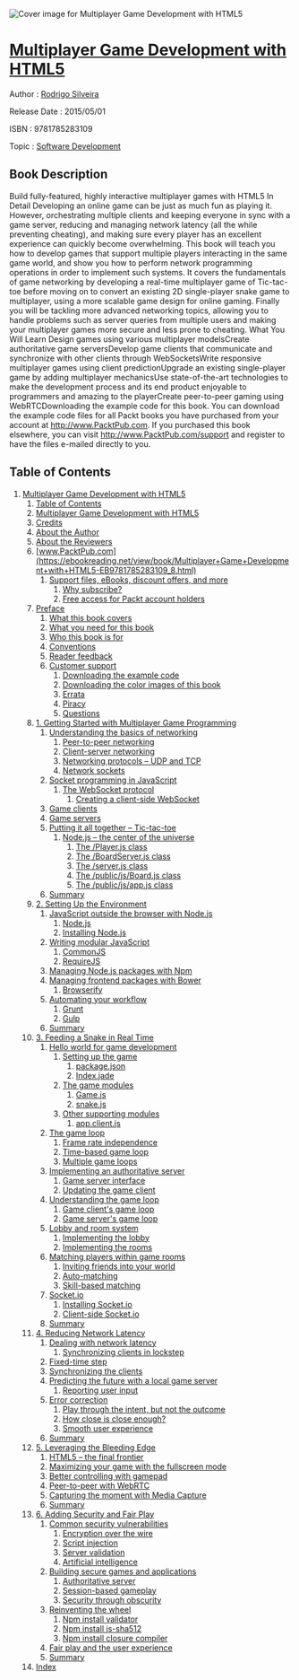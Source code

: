 ![Cover image for Multiplayer Game Development with HTML5](https://imgdetail.ebookreading.net/cover/cover/software_development/EB9781785283109.jpg)

[Multiplayer Game Development with HTML5](https://ebookreading.net/view/book/Multiplayer+Game+Development+with+HTML5-EB9781785283109_1.html "Multiplayer Game Development with HTML5")
====================================================================================================================

Author : [Rodrigo Silveira](https://ebookreading.net/search/author/Rodrigo+Silveira)

Release Date : 2015/05/01

ISBN : 9781785283109

Topic : [Software Development](https://ebookreading.net/search/category/software-development)

Book Description
-----------------

Build fully-featured, highly interactive multiplayer games with HTML5
In Detail
Developing an online game can be just as much fun as playing it. However, orchestrating multiple clients and keeping everyone in sync with a game server, reducing and managing network latency (all the while preventing cheating), and making sure every player has an excellent experience can quickly become overwhelming.
This book will teach you how to develop games that support multiple players interacting in the same game world, and show you how to perform network programming operations in order to implement such systems. It covers the fundamentals of game networking by developing a real-time multiplayer game of Tic-tac-toe before moving on to convert an existing 2D single-player snake game to multiplayer, using a more scalable game design for online gaming.
Finally you will be tackling more advanced networking topics, allowing you to handle problems such as server queries from multiple users and making your multiplayer games more secure and less prone to cheating.
What You Will Learn
Design games using various multiplayer modelsCreate authoritative game serversDevelop game clients that communicate and synchronize with other clients through WebSocketsWrite responsive multiplayer games using client predictionUpgrade an existing single-player game by adding multiplayer mechanicsUse state-of-the-art technologies to make the development process and its end product enjoyable to programmers and amazing to the playerCreate peer-to-peer gaming using WebRTCDownloading the example code for this book. You can download the example code files for all Packt books you have purchased from your account at http://www.PacktPub.com. If you purchased this book elsewhere, you can visit http://www.PacktPub.com/support and register to have the files e-mailed directly to you.
              
Table of Contents
-----------------

1. [Multiplayer Game Development with HTML5](https://ebookreading.net/view/book/Multiplayer+Game+Development+with+HTML5-EB9781785283109_3.html)
    1. [Table of Contents](https://ebookreading.net/view/book/Multiplayer+Game+Development+with+HTML5-EB9781785283109_2.html)
    1. [Multiplayer Game Development with HTML5](https://ebookreading.net/view/book/Multiplayer+Game+Development+with+HTML5-EB9781785283109_4.html)
    1. [Credits](https://ebookreading.net/view/book/Multiplayer+Game+Development+with+HTML5-EB9781785283109_5.html)
    1. [About the Author](https://ebookreading.net/view/book/Multiplayer+Game+Development+with+HTML5-EB9781785283109_6.html)
    1. [About the Reviewers](https://ebookreading.net/view/book/Multiplayer+Game+Development+with+HTML5-EB9781785283109_7.html)
    1. [www.PacktPub.com](https://ebookreading.net/view/book/Multiplayer+Game+Development+with+HTML5-EB9781785283109_8.html)
        1. [Support files, eBooks, discount offers, and more](https://ebookreading.net/view/book/Multiplayer+Game+Development+with+HTML5-EB9781785283109_8.html#ch00lvl1sec01)
            1. [Why subscribe?](https://ebookreading.net/view/book/Multiplayer+Game+Development+with+HTML5-EB9781785283109_8.html#ch00lvl2sec01)
            1. [Free access for Packt account holders](https://ebookreading.net/view/book/Multiplayer+Game+Development+with+HTML5-EB9781785283109_8.html#ch00lvl2sec02)
    1. [Preface](https://ebookreading.net/view/book/Multiplayer+Game+Development+with+HTML5-EB9781785283109_9.html)
        1. [What this book covers](https://ebookreading.net/view/book/Multiplayer+Game+Development+with+HTML5-EB9781785283109_9.html#ch00lvl1sec02)
        1. [What you need for this book](https://ebookreading.net/view/book/Multiplayer+Game+Development+with+HTML5-EB9781785283109_10.html)
        1. [Who this book is for](https://ebookreading.net/view/book/Multiplayer+Game+Development+with+HTML5-EB9781785283109_11.html)
        1. [Conventions](https://ebookreading.net/view/book/Multiplayer+Game+Development+with+HTML5-EB9781785283109_12.html)
        1. [Reader feedback](https://ebookreading.net/view/book/Multiplayer+Game+Development+with+HTML5-EB9781785283109_13.html)
        1. [Customer support](https://ebookreading.net/view/book/Multiplayer+Game+Development+with+HTML5-EB9781785283109_14.html)
            1. [Downloading the example code](https://ebookreading.net/view/book/Multiplayer+Game+Development+with+HTML5-EB9781785283109_14.html#ch00lvl2sec03)
            1. [Downloading the color images of this book](https://ebookreading.net/view/book/Multiplayer+Game+Development+with+HTML5-EB9781785283109_14.html#ch00lvl2sec04)
            1. [Errata](https://ebookreading.net/view/book/Multiplayer+Game+Development+with+HTML5-EB9781785283109_14.html#ch00lvl2sec05)
            1. [Piracy](https://ebookreading.net/view/book/Multiplayer+Game+Development+with+HTML5-EB9781785283109_14.html#ch00lvl2sec06)
            1. [Questions](https://ebookreading.net/view/book/Multiplayer+Game+Development+with+HTML5-EB9781785283109_14.html#ch00lvl2sec07)
    1. [1. Getting Started with Multiplayer Game Programming](https://ebookreading.net/view/book/Multiplayer+Game+Development+with+HTML5-EB9781785283109_15.html)
        1. [Understanding the basics of networking](https://ebookreading.net/view/book/Multiplayer+Game+Development+with+HTML5-EB9781785283109_15.html#ch01lvl1sec08)
            1. [Peer-to-peer networking](https://ebookreading.net/view/book/Multiplayer+Game+Development+with+HTML5-EB9781785283109_15.html#ch01lvl2sec08)
            1. [Client-server networking](https://ebookreading.net/view/book/Multiplayer+Game+Development+with+HTML5-EB9781785283109_15.html#ch01lvl2sec09)
            1. [Networking protocols – UDP and TCP](https://ebookreading.net/view/book/Multiplayer+Game+Development+with+HTML5-EB9781785283109_15.html#ch01lvl2sec10)
            1. [Network sockets](https://ebookreading.net/view/book/Multiplayer+Game+Development+with+HTML5-EB9781785283109_15.html#ch01lvl2sec11)
        1. [Socket programming in JavaScript](https://ebookreading.net/view/book/Multiplayer+Game+Development+with+HTML5-EB9781785283109_16.html)
            1. [The WebSocket protocol](https://ebookreading.net/view/book/Multiplayer+Game+Development+with+HTML5-EB9781785283109_16.html#ch01lvl2sec12)
                1. [Creating a client-side WebSocket](https://ebookreading.net/view/book/Multiplayer+Game+Development+with+HTML5-EB9781785283109_16.html#ch01lvl3sec01)
        1. [Game clients](https://ebookreading.net/view/book/Multiplayer+Game+Development+with+HTML5-EB9781785283109_17.html)
        1. [Game servers](https://ebookreading.net/view/book/Multiplayer+Game+Development+with+HTML5-EB9781785283109_18.html)
        1. [Putting it all together – Tic-tac-toe](https://ebookreading.net/view/book/Multiplayer+Game+Development+with+HTML5-EB9781785283109_19.html)
            1. [Node.js – the center of the universe](https://ebookreading.net/view/book/Multiplayer+Game+Development+with+HTML5-EB9781785283109_19.html#ch01lvl2sec13)
                1. [The /Player.js class](https://ebookreading.net/view/book/Multiplayer+Game+Development+with+HTML5-EB9781785283109_19.html#ch01lvl3sec02)
                1. [The /BoardServer.js class](https://ebookreading.net/view/book/Multiplayer+Game+Development+with+HTML5-EB9781785283109_19.html#ch01lvl3sec03)
                1. [The /server.js class](https://ebookreading.net/view/book/Multiplayer+Game+Development+with+HTML5-EB9781785283109_19.html#ch01lvl3sec04)
                1. [The /public/js/Board.js class](https://ebookreading.net/view/book/Multiplayer+Game+Development+with+HTML5-EB9781785283109_19.html#ch01lvl3sec05)
                1. [The /public/js/app.js class](https://ebookreading.net/view/book/Multiplayer+Game+Development+with+HTML5-EB9781785283109_19.html#ch01lvl3sec06)
        1. [Summary](https://ebookreading.net/view/book/Multiplayer+Game+Development+with+HTML5-EB9781785283109_20.html)
    1. [2. Setting Up the Environment](https://ebookreading.net/view/book/Multiplayer+Game+Development+with+HTML5-EB9781785283109_21.html)
        1. [JavaScript outside the browser with Node.js](https://ebookreading.net/view/book/Multiplayer+Game+Development+with+HTML5-EB9781785283109_21.html#ch02lvl1sec15)
            1. [Node.js](https://ebookreading.net/view/book/Multiplayer+Game+Development+with+HTML5-EB9781785283109_21.html#ch02lvl2sec14)
            1. [Installing Node.js](https://ebookreading.net/view/book/Multiplayer+Game+Development+with+HTML5-EB9781785283109_21.html#ch02lvl2sec15)
        1. [Writing modular JavaScript](https://ebookreading.net/view/book/Multiplayer+Game+Development+with+HTML5-EB9781785283109_22.html)
            1. [CommonJS](https://ebookreading.net/view/book/Multiplayer+Game+Development+with+HTML5-EB9781785283109_22.html#ch02lvl2sec16)
            1. [RequireJS](https://ebookreading.net/view/book/Multiplayer+Game+Development+with+HTML5-EB9781785283109_22.html#ch02lvl2sec17)
        1. [Managing Node.js packages with Npm](https://ebookreading.net/view/book/Multiplayer+Game+Development+with+HTML5-EB9781785283109_23.html)
        1. [Managing frontend packages with Bower](https://ebookreading.net/view/book/Multiplayer+Game+Development+with+HTML5-EB9781785283109_24.html)
            1. [Browserify](https://ebookreading.net/view/book/Multiplayer+Game+Development+with+HTML5-EB9781785283109_24.html#ch02lvl2sec18)
        1. [Automating your workflow](https://ebookreading.net/view/book/Multiplayer+Game+Development+with+HTML5-EB9781785283109_25.html)
            1. [Grunt](https://ebookreading.net/view/book/Multiplayer+Game+Development+with+HTML5-EB9781785283109_25.html#ch02lvl2sec19)
            1. [Gulp](https://ebookreading.net/view/book/Multiplayer+Game+Development+with+HTML5-EB9781785283109_25.html#ch02lvl2sec20)
        1. [Summary](https://ebookreading.net/view/book/Multiplayer+Game+Development+with+HTML5-EB9781785283109_26.html)
    1. [3. Feeding a Snake in Real Time](https://ebookreading.net/view/book/Multiplayer+Game+Development+with+HTML5-EB9781785283109_27.html)
        1. [Hello world for game development](https://ebookreading.net/view/book/Multiplayer+Game+Development+with+HTML5-EB9781785283109_27.html#ch03lvl1sec21)
            1. [Setting up the game](https://ebookreading.net/view/book/Multiplayer+Game+Development+with+HTML5-EB9781785283109_27.html#ch03lvl2sec21)
                1. [package.json](https://ebookreading.net/view/book/Multiplayer+Game+Development+with+HTML5-EB9781785283109_27.html#ch03lvl3sec07)
                1. [Index.jade](https://ebookreading.net/view/book/Multiplayer+Game+Development+with+HTML5-EB9781785283109_27.html#ch03lvl3sec08)
            1. [The game modules](https://ebookreading.net/view/book/Multiplayer+Game+Development+with+HTML5-EB9781785283109_27.html#ch03lvl2sec22)
                1. [Game.js](https://ebookreading.net/view/book/Multiplayer+Game+Development+with+HTML5-EB9781785283109_27.html#ch03lvl3sec09)
                1. [snake.js](https://ebookreading.net/view/book/Multiplayer+Game+Development+with+HTML5-EB9781785283109_27.html#ch03lvl3sec10)
            1. [Other supporting modules](https://ebookreading.net/view/book/Multiplayer+Game+Development+with+HTML5-EB9781785283109_27.html#ch03lvl2sec23)
                1. [app.client.js](https://ebookreading.net/view/book/Multiplayer+Game+Development+with+HTML5-EB9781785283109_27.html#ch03lvl3sec11)
        1. [The game loop](https://ebookreading.net/view/book/Multiplayer+Game+Development+with+HTML5-EB9781785283109_28.html)
            1. [Frame rate independence](https://ebookreading.net/view/book/Multiplayer+Game+Development+with+HTML5-EB9781785283109_28.html#ch03lvl2sec24)
            1. [Time-based game loop](https://ebookreading.net/view/book/Multiplayer+Game+Development+with+HTML5-EB9781785283109_28.html#ch03lvl2sec25)
            1. [Multiple game loops](https://ebookreading.net/view/book/Multiplayer+Game+Development+with+HTML5-EB9781785283109_28.html#ch03lvl2sec26)
        1. [Implementing an authoritative server](https://ebookreading.net/view/book/Multiplayer+Game+Development+with+HTML5-EB9781785283109_29.html)
            1. [Game server interface](https://ebookreading.net/view/book/Multiplayer+Game+Development+with+HTML5-EB9781785283109_29.html#ch03lvl2sec27)
            1. [Updating the game client](https://ebookreading.net/view/book/Multiplayer+Game+Development+with+HTML5-EB9781785283109_29.html#ch03lvl2sec28)
        1. [Understanding the game loop](https://ebookreading.net/view/book/Multiplayer+Game+Development+with+HTML5-EB9781785283109_30.html)
            1. [Game client&#39;s game loop](https://ebookreading.net/view/book/Multiplayer+Game+Development+with+HTML5-EB9781785283109_30.html#ch03lvl2sec29)
            1. [Game server&#39;s game loop](https://ebookreading.net/view/book/Multiplayer+Game+Development+with+HTML5-EB9781785283109_30.html#ch03lvl2sec30)
        1. [Lobby and room system](https://ebookreading.net/view/book/Multiplayer+Game+Development+with+HTML5-EB9781785283109_31.html)
            1. [Implementing the lobby](https://ebookreading.net/view/book/Multiplayer+Game+Development+with+HTML5-EB9781785283109_31.html#ch03lvl2sec31)
            1. [Implementing the rooms](https://ebookreading.net/view/book/Multiplayer+Game+Development+with+HTML5-EB9781785283109_31.html#ch03lvl2sec32)
        1. [Matching players within game rooms](https://ebookreading.net/view/book/Multiplayer+Game+Development+with+HTML5-EB9781785283109_32.html)
            1. [Inviting friends into your world](https://ebookreading.net/view/book/Multiplayer+Game+Development+with+HTML5-EB9781785283109_32.html#ch03lvl2sec33)
            1. [Auto-matching](https://ebookreading.net/view/book/Multiplayer+Game+Development+with+HTML5-EB9781785283109_32.html#ch03lvl2sec34)
            1. [Skill-based matching](https://ebookreading.net/view/book/Multiplayer+Game+Development+with+HTML5-EB9781785283109_32.html#ch03lvl2sec35)
        1. [Socket.io](https://ebookreading.net/view/book/Multiplayer+Game+Development+with+HTML5-EB9781785283109_33.html)
            1. [Installing Socket.io](https://ebookreading.net/view/book/Multiplayer+Game+Development+with+HTML5-EB9781785283109_33.html#ch03lvl2sec36)
            1. [Client-side Socket.io](https://ebookreading.net/view/book/Multiplayer+Game+Development+with+HTML5-EB9781785283109_33.html#ch03lvl2sec37)
        1. [Summary](https://ebookreading.net/view/book/Multiplayer+Game+Development+with+HTML5-EB9781785283109_34.html)
    1. [4. Reducing Network Latency](https://ebookreading.net/view/book/Multiplayer+Game+Development+with+HTML5-EB9781785283109_35.html)
        1. [Dealing with network latency](https://ebookreading.net/view/book/Multiplayer+Game+Development+with+HTML5-EB9781785283109_35.html#ch04lvl1sec29)
            1. [Synchronizing clients in lockstep](https://ebookreading.net/view/book/Multiplayer+Game+Development+with+HTML5-EB9781785283109_35.html#ch04lvl2sec38)
        1. [Fixed-time step](https://ebookreading.net/view/book/Multiplayer+Game+Development+with+HTML5-EB9781785283109_36.html)
        1. [Synchronizing the clients](https://ebookreading.net/view/book/Multiplayer+Game+Development+with+HTML5-EB9781785283109_37.html)
        1. [Predicting the future with a local game server](https://ebookreading.net/view/book/Multiplayer+Game+Development+with+HTML5-EB9781785283109_38.html)
            1. [Reporting user input](https://ebookreading.net/view/book/Multiplayer+Game+Development+with+HTML5-EB9781785283109_38.html#ch04lvl2sec39)
        1. [Error correction](https://ebookreading.net/view/book/Multiplayer+Game+Development+with+HTML5-EB9781785283109_39.html)
            1. [Play through the intent, but not the outcome](https://ebookreading.net/view/book/Multiplayer+Game+Development+with+HTML5-EB9781785283109_39.html#ch04lvl2sec40)
            1. [How close is close enough?](https://ebookreading.net/view/book/Multiplayer+Game+Development+with+HTML5-EB9781785283109_39.html#ch04lvl2sec41)
            1. [Smooth user experience](https://ebookreading.net/view/book/Multiplayer+Game+Development+with+HTML5-EB9781785283109_39.html#ch04lvl2sec42)
        1. [Summary](https://ebookreading.net/view/book/Multiplayer+Game+Development+with+HTML5-EB9781785283109_40.html)
    1. [5. Leveraging the Bleeding Edge](https://ebookreading.net/view/book/Multiplayer+Game+Development+with+HTML5-EB9781785283109_41.html)
        1. [HTML5 – the final frontier](https://ebookreading.net/view/book/Multiplayer+Game+Development+with+HTML5-EB9781785283109_41.html#ch05lvl1sec37)
        1. [Maximizing your game with the fullscreen mode](https://ebookreading.net/view/book/Multiplayer+Game+Development+with+HTML5-EB9781785283109_42.html)
        1. [Better controlling with gamepad](https://ebookreading.net/view/book/Multiplayer+Game+Development+with+HTML5-EB9781785283109_43.html)
        1. [Peer-to-peer with WebRTC](https://ebookreading.net/view/book/Multiplayer+Game+Development+with+HTML5-EB9781785283109_44.html)
        1. [Capturing the moment with Media Capture](https://ebookreading.net/view/book/Multiplayer+Game+Development+with+HTML5-EB9781785283109_45.html)
        1. [Summary](https://ebookreading.net/view/book/Multiplayer+Game+Development+with+HTML5-EB9781785283109_46.html)
    1. [6. Adding Security and Fair Play](https://ebookreading.net/view/book/Multiplayer+Game+Development+with+HTML5-EB9781785283109_47.html)
        1. [Common security vulnerabilities](https://ebookreading.net/view/book/Multiplayer+Game+Development+with+HTML5-EB9781785283109_47.html#ch06lvl1sec44)
            1. [Encryption over the wire](https://ebookreading.net/view/book/Multiplayer+Game+Development+with+HTML5-EB9781785283109_47.html#ch06lvl2sec43)
            1. [Script injection](https://ebookreading.net/view/book/Multiplayer+Game+Development+with+HTML5-EB9781785283109_47.html#ch06lvl2sec44)
            1. [Server validation](https://ebookreading.net/view/book/Multiplayer+Game+Development+with+HTML5-EB9781785283109_47.html#ch06lvl2sec45)
            1. [Artificial intelligence](https://ebookreading.net/view/book/Multiplayer+Game+Development+with+HTML5-EB9781785283109_47.html#ch06lvl2sec46)
        1. [Building secure games and applications](https://ebookreading.net/view/book/Multiplayer+Game+Development+with+HTML5-EB9781785283109_48.html)
            1. [Authoritative server](https://ebookreading.net/view/book/Multiplayer+Game+Development+with+HTML5-EB9781785283109_48.html#ch06lvl2sec47)
            1. [Session-based gameplay](https://ebookreading.net/view/book/Multiplayer+Game+Development+with+HTML5-EB9781785283109_48.html#ch06lvl2sec48)
            1. [Security through obscurity](https://ebookreading.net/view/book/Multiplayer+Game+Development+with+HTML5-EB9781785283109_48.html#ch06lvl2sec49)
        1. [Reinventing the wheel](https://ebookreading.net/view/book/Multiplayer+Game+Development+with+HTML5-EB9781785283109_49.html)
            1. [Npm install validator](https://ebookreading.net/view/book/Multiplayer+Game+Development+with+HTML5-EB9781785283109_49.html#ch06lvl2sec50)
            1. [Npm install js-sha512](https://ebookreading.net/view/book/Multiplayer+Game+Development+with+HTML5-EB9781785283109_49.html#ch06lvl2sec51)
            1. [Npm install closure compiler](https://ebookreading.net/view/book/Multiplayer+Game+Development+with+HTML5-EB9781785283109_49.html#ch06lvl2sec52)
        1. [Fair play and the user experience](https://ebookreading.net/view/book/Multiplayer+Game+Development+with+HTML5-EB9781785283109_50.html)
        1. [Summary](https://ebookreading.net/view/book/Multiplayer+Game+Development+with+HTML5-EB9781785283109_51.html)
    1. [Index](https://ebookreading.net/view/book/Multiplayer+Game+Development+with+HTML5-EB9781785283109_52.html)

